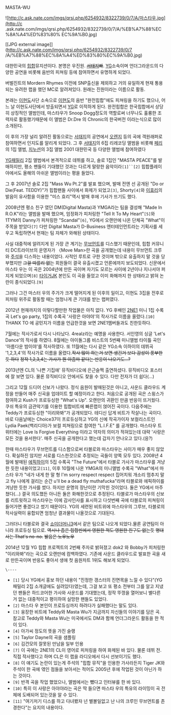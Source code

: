MASTA-WU

![http://c.ask.nate.com/imgs/qrsi.php/6254932/8322739/0/7/A/마스타우.jpg](http://c
.ask.nate.com/imgs/qrsi.php/6254932/8322739/0/7/A/%EB%A7%88%EC%8A%A4%ED%83%80%
EC%9A%B0.jpg)

[[JPG external image]](http://c.ask.nate.com/imgs/qrsi.php/6254932/8322739/0/7
/A/%EB%A7%88%EC%8A%A4%ED%83%80%EC%9A%B0.jpg)

대한민국의 [힙합](%ED%9E%99%ED%95%A9.md)뮤지션이다. 본명은 우진원.
<del>[서태지](%EC%84%9C%ED%83%9C%EC%A7%80.md)빠</del>. [YG](YG.md)소속이며
언더그라운드의 다양한 공연을 비롯해 음반의 피쳐링 등에 참여하면서 유명하게 되었다.

버벌진트의 Mordern Rhymes 이전에 SNP출신을 제외하고 거의 유일하게 현재 통용되는 유려한 랩을 했던 MC로 알려져있다. 원래는
진원이라는 이름으로 활동.

본래는 [이현도](%EC%9D%B4%ED%98%84%EB%8F%84.md)사단 소속으로
[이현도](%EC%9D%B4%ED%98%84%EB%8F%84.md)의 음반 "완전힙합"에도 피쳐링을 하기도 했으나, 어느 날
이현도사단에서 방출되면서 [YG](YG.md)로 이적하게 된다. 완전힙합은 한국힙합에서 상당히 상징적인 앨범인데, 마스타우가 Snoop
Dogg정도의 역할로써 너무나도 훌륭한 조력자로 활동했기때문에 이 앨범은 Dr.Dre 의 Chronic의 한국버전 이라는식으로 많이
소개된다.

이 후의 가장 널리 알려진 활동으로는 [서태지](%EC%84%9C%ED%83%9C%EC%A7%80.md)의 공연에서
[오렌지](%EC%98%A4%EB%A0%8C%EC%A7%80.md) 등의 곡에 객원래퍼로 참여하면서 인지도를 알리게 되었다. 그 후
[서태지](%EC%84%9C%ED%83%9C%EC%A7%80.md)의 6집 리레코딩 앨범을 비롯해
[페리](%ED%8E%98%EB%A6%AC.md)의 1집 앨범,
[지누션](%EC%A7%80%EB%88%84%EC%85%98.md)의 3집 앨범 2001 대한민국 등 다양한 앨범에 참여하였다

[YG패밀리](YG%ED%8C%A8%EB%B0%80%EB%A6%AC.md) 2집 앨범에서 본격적으로 데뷔를 하고, 솔로 1집인
"MASTA PEACE"를 발매하지만, 평소 팬들이 기대했던 것과는 다르게 말랑한 음악이라`[1]``[2]` 힙합플레이야에서도 올해의 아쉬운
앨범이라는 평을 들었다.

그 후 2007년 솔로 2집 "Mass Wu Pt.2"를 발표 했으며, 발매 전엔 선 공개된 "Do or Die(Feat. TEDDY)"가
힙합팬들 사이에서 화제가 되었고`[3]`, Shorty`[4]`와 [이효리](%EC%9D%B4%ED%9A%A8%EB%A6%AC.md)의
발음이 유사함을 이용한 "미스 효리"역시 발매 후에 기사가 뜨기도 했다.

2008년엔 평소 친구 였던 DM(Digital Masta)과 YMGA라는 팀을 결성해 "Made In R.O.K"라는 앨범을 발매 했으며,
엄정화가 피처링한 "Tell It To My Heart"`[5]`와 1TYM의 Danny가 피처링한 "Scandal"`[6]`, YG에서
오랜만에 나온 단체곡 "What"이 주목을 받았다`[7]` 다만 Digital Masta가 D-Business 엔터테인먼트라는 기획사를
세우고 독립하면서 현재는 팀 자체가 와해된 상태이다.

사실 대중적에 알려지게 된 가장 큰 계기는 [무브먼트](%EB%AC%B4%EB%B8%8C%EB%A8%BC%ED%8A%B8.md)를
디스했기 때문인데, 힙합 커뮤니티 DC트라이브의 운영자가 〈Move Man>란 곡을 공개했는데 내용이 무브먼트 크루와
[주석](%EC%A3%BC%EC%84%9D.md)을 디스하는 내용이었다. 사적인 루트로 구한 것이며 밖으로 유출하지 말 것을 당부했지만
<del>그걸 따를리 없는</del> 회원들이 결국 유출시켰고 언론에까지 보도되었다. 신문에서 마스타 우는 이 곡은 2004년에 만든 곡이며
자기도 모르는 사이에 2년이나 지나서야 퍼지게 되었으며`[8]` [타이거JK](%ED%83%80%EC%9D%B4%EA%B1%B0%20JK.md) 본인도 이 곡을 들었고 이미 화해까지 한 상태라고 밝혀 논란이
종식되었다.`[9]`

그러나 그건 마스터 우의 주가가 크게 떨어지게 된 이후의 일이고, 이현도 3집을 전후로 피처링 위주로 활동할 때는 엄청나게 큰 기대를 받는
랩퍼였다.

2012년 현재까지의 이렇다할만한 작업물은 아직 없다. YG 후배인 [2NE1](2NE1.md) 미니 1집 수록곡 Let's go
party, 1집의 수록곡 '사랑은 아야야'의 작사가로 이름을 올렸다.`[10]` THANX TO 에 공민지가 이름을 언급한것을 보면
2NE1멤버들과도 친한듯하다.

7월에는 작사가로서 다시 나타났다. 4realz라는 예명을 사용한다. 서인영의 싱글 'Let's Dance'의 작사를 하였다. 8월에는
아이돌그룹 비스트의 5번째 미니앨범 타이틀 곡인 '아름다운 밤이야'를 작사하였다. 또 11월에는 다시 같은 YG소속 이하이의 데뷔곡
'1,2,3,4'의 작사가로 이름을 올렸다.<del>작사 많이 하는거 보면 생긴거 보다 감성이 풍부한듯 하다</del> <del>정작
1,2,3,4는 가사가 뭔 아줌마 같다는 반응이 나오기도...?</del>

2013년엔 CL의 '나쁜 기집애' 뮤직비디오에 은근슬쩍 출연하셨다. 뮤직비디오 포스터에 잘 보면 있다. 물론 뮤직비디오 안에서도 찾을 수
있다. 다만 전자가 더 쉽다(...)

그리고 12월 드디어 신보가 나왔다. 정식 음원이 발매된것은 아니고, 사운드 클라우드 계정을 만들어 매주 신곡을 업데이트 할 예정이라고
한다. 처음으로 공개된 곡은 스윙스가 참여하고 Kush가 프로듀싱한 "What's Up". 오랜만의 귀환인 만큼 반응이 뜨거웠다. 쿠쉬
특유의 금관악기를 이용한 힙합비트에 빠른랩이 얹어진 곡이다. 다음주에는 Teddy가 프로듀싱한 "이리와봐"가 공개되었다. 테디신 답게 비트가
작살나는 곡이다. 바로 다음날에는 Choice37이 프로듀싱하고 YG의 신예 작곡가이자 보컬리스트인 Lydia Paek(백리디아)가 보컬
피쳐링으로 참여한 "L.I.F.E" 를 공개했다. 마스타우 트위터에는 Love Is Forgive Everything 이라고 약자의 의미가
적혀있는데 대략 '사랑은 모든 것을 용서한다'. 매주 신곡을 공개한다고 했는데 갑자기 안나오고 있다.(응?)

한때 마스타우가 무브먼트를 디스함으로써 타블로와 마스타우는 사이가 매우 좋지 않았다. 확실하진 않지만 서로를 디스한것으로 추정되는 곡들이
양쪽 모두 있다. 2008년 4월에 발매된 [에픽하이](%EC%97%90%ED%94%BD%ED%95%98%EC%9D%B4.md)의 5집
수록곡 "The Future"에서 타블로 가사가 마스타우를 겨냥한 듯한 내용이었고`[11]`, 이후 10월에 나온 YMGA의 미니앨범 수록곡
"What"에서 마스타 우가 "네가 내게 한 말 형 I'm sorry respect respect 집어치워 개소리 멈추지 말고 fly 나에게
걸리는 순간 u'll be a dead fly muthafucka"라며 타블로와 에픽하이를 겨냥한 듯한 가사를 썼다. 하지만 운명의 장난이란
기막힌 것이었다. 둘은 YG에서 마주쳤다(...) 결국 의도했든 아니든 둘은 화해한것으로 추정된다. 타블로가 마스타우의 신보를 리트윗하고
마스타우는 이에 감사인사를 표시하고 다섯번째 곡에 타블로의 피쳐링이 들어가면 좋겠다고 썼기 때문이다. YG의 세련된 비트위에 마스타우의
그루브, 타블로의 작사실력이 융합되면 엄청난 결과물이 나올것으로 기대된다.

그러더니 타블로와 결국 [쇼미더머니3](%EC%87%BC%EB%AF%B8%EB%8D%94%EB%A8%B8%EB%8B%883.md)에서
같은 팀으로 나오게 되었다.물론 공연팀이 아니라 프로듀싱 팀으로. <del>역시나 좁은 힙합씬에서 영원한 적도 영원한 친구도
없는듯</del> <del>명대사는 That's no-no.</del> <del>발음은 노우노우</del>

2014년 12월 YG 힙합 프로젝트의 2번째 주자로 밝혀졌고 dok2 와 Bobby가 피처링한 "이리와봐"라는 곡으로 오랜만에 컴백하였다.
기존에 사운드 클라우드로 발표한 곡을 새로 만든곡이며 반응도 좋아서 생애 첫 음원차트 1위도 해보게 되었다.

`\----`

  * `[1]` 당시 YG에서 홍보 하던 내용이 "진정한 갱스터의 진면목을 느낄 수 있다"(YG패밀리 2집 소개글에도 실려있다)였는데, 그걸 보고 또 평소 전부터 그를 알고 지냈던 팬들은 하드코어한 가사와 사운드를 기대했는데, 정작 뚜껑을 열어보니 별다른 거 없는 대중적이고 평이하여 실망한 팬들도 있었다.
  * `[2]` 마스타 우 본인이 프로듀싱까지 하려다가 실패했다는 말도 있다.
  * `[3]` 웅장한 비트에 Teddy와 Masta Wu가 지금까지 자신들의 이야기를 담은 곡. 참고로 Teddy와 Masta Wu는 미국에서도 DM과 함께 언더그라운드 활동을 한 적이 있다.
  * `[4]` 아가씨 정도의 뜻을 가진 슬랭
  * `[5]` Taylor Dayne의 곡을 샘플링
  * `[6]` 김건모의 잘못된 만남을 일부 인용
  * `[7]` 이 곡에는 2NE1의 CL이 영어로 피처링을 하여 화제된 바 있다. 물론 데뷔 전. 직접 작사했다고 하며 CL은 이 랩을 라디오에서 다시 선보이기도 했다.
  * `[8]` 이 얘기도 논란이 있는게 주석의 "힙합 뮤직"을 인용한 가사라든지 Tiger JK와 주석이 한 곡에 엮인 점들을 보아서는 적어도 2005년 후에 작업된 것이 아닌가 하는 것이다.
  * `[9]` 반격 곡을 작업 했었으나, 앨범에서는 뺐다고 인터뷰를 한 바 있다. 
  * `[10]` 특히 이 사랑은 아야야라는 곡은 딱 들으면 마스타 우의 특유의 라이밍이 곡 전체에 도배되어 있는것을 알 수 있다.
  * `[11]` "여기저기 디스를 하고 다녀봤자 넌 별볼일없고 난 나의 크루인 무브먼트를 존경한다"는 요지의 내용이다.

